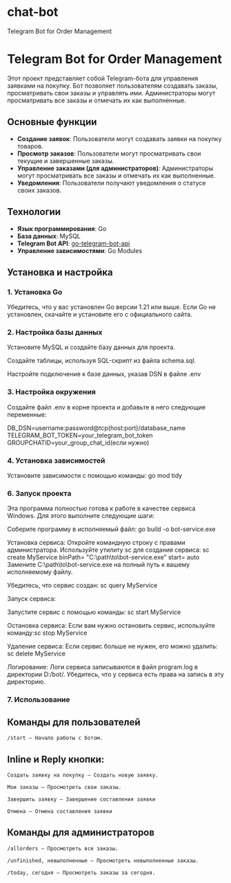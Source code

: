 # chat-bot
Telegram Bot for Order Management
# Telegram Bot for Order Management

Этот проект представляет собой Telegram-бота для управления заявками на покупку. Бот позволяет пользователям создавать заказы, просматривать свои заказы и управлять ими. Администраторы могут просматривать все заказы и отмечать их как выполненные.

## Основные функции

- **Создание заявок**: Пользователи могут создавать заявки на покупку товаров.
- **Просмотр заказов**: Пользователи могут просматривать свои текущие и завершенные заказы.
- **Управление заказами (для администраторов)**: Администраторы могут просматривать все заказы и отмечать их как выполненные.
- **Уведомления**: Пользователи получают уведомления о статусе своих заказов.

## Технологии

- **Язык программирования**: Go
- **База данных**: MySQL
- **Telegram Bot API**: [go-telegram-bot-api](https://github.com/go-telegram-bot-api/telegram-bot-api)
- **Управление зависимостями**: Go Modules

## Установка и настройка

### 1. Установка Go

Убедитесь, что у вас установлен Go версии 1.21 или выше. Если Go не установлен, скачайте и установите его с официального сайта.

### 2. Настройка базы данных

Установите MySQL и создайте базу данных для проекта.

Создайте таблицы, используя SQL-скрипт из файла schema.sql.

Настройте подключение к базе данных, указав DSN в файле .env

### 3. Настройка окружения

Создайте файл .env в корне проекта и добавьте в него следующие переменные:

DB_DSN=username:password@tcp(host:port)/database_name
TELEGRAM_BOT_TOKEN=your_telegram_bot_token
GROUPCHATID=your_group_chat_id(если нужно)

### 4. Установка зависимостей

Установите зависимости с помощью команды:
go mod tidy

### 6. Запуск проекта

Эта программа полностью готова к работе в качестве сервиса Windows. Для этого выполните следующие шаги:

Соберите программу в исполняемый файл:
go build -o bot-service.exe

Установка сервиса:
Откройте командную строку с правами администратора.
Используйте утилиту sc для создания сервиса:
sc create MyService binPath= "C:\path\to\bot-service.exe" start= auto
Замените C:\path\to\bot-service.exe на полный путь к вашему исполняемому файлу.

Убедитесь, что сервис создан:
sc query MyService

Запуск сервиса:

Запустите сервис с помощью команды:
sc start MyService

Остановка сервиса:
Если вам нужно остановить сервис, используйте команду:sc stop MyService

Удаление сервиса:
Если сервис больше не нужен, его можно удалить:
sc delete MyService

Логирование:
Логи сервиса записываются в файл program.log в директории D:/bot/. Убедитесь, что у сервиса есть права на запись в эту директорию.

### 7. Использование
## Команды для пользователей

    /start — Начало работы с ботом.
    
## Inline и Reply кнопки:
    Создать заявку на покупку — Создать новую заявку.

    Мои заказы — Просмотреть свои заказы.

    Завершить заявку — Завершение составления заявки

    Отмена — Отмена составления заявки

## Команды для администраторов

    /allorders — Просмотреть все заказы.

    /unfinished, невыполненные — Просмотреть невыполненные заказы.

    /today, сегодня — Просмотреть заказы за сегодня.
